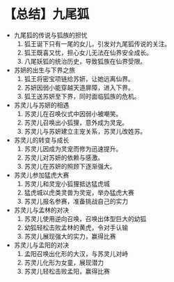 # 【总结】九尾狐

-   九尾狐的传说与狐族的担忧
    1.  狐王诞下只有一尾的女儿，引发对九尾狐传说的关注。
    2.  狐王既喜又忧，担心女儿无法在仙界安全成长。
    3.  八尾妖狐的统治历史，导致狐族在仙界受限。
-   苏妍的出生与下界之旅
    1.  狐王将密宝项链给苏妍，让她远离仙界。
    2.  苏妍因弱小能穿越天道屏障，进入下界。
    3.  狐王送苏妍至下界，同时面临狐族的危机。
-   苏灵儿与苏妍的相遇
    1.  苏灵儿在召唤仪式中因弱小被嘲笑。
    2.  苏灵儿召唤出小狐狸，意外成为灵宠。
    3.  苏灵儿与苏妍建立主宠关系，苏灵儿改姓苏。
-   苏灵儿的转变与成长
    1.  苏灵儿因成为灵宠而修为迅速提升。
    2.  苏灵儿对苏妍的依赖与感激。
    3.  苏灵儿在苏妍的照顾下逐渐强大。
-   苏灵儿参加猛虎大赛
    1.  苏灵儿和灵宠小狐狸抵达猛虎城
    2.  猛虎城以虎类灵兽为灵宠，举办猛虎大赛
    3.  苏灵儿报名参赛，准备挑战自己的实力
-   苏灵儿与孟林的对决
    1.  苏灵儿使用逆向召唤，召唤出体型巨大的幼狐
    2.  幼狐轻松击败孟林的黄虎，令对手认输
    3.  苏灵儿展现强大的实力，赢得比赛
-   苏灵儿与孟阳的对决
    1.  孟阳召唤出化形的大汉，与苏灵儿对峙
    2.  苏灵儿化形为女童，展现潜力
    3.  苏灵儿轻松击败孟阳，赢得比赛